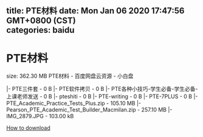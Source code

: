 
title: PTE材料
date: Mon Jan 06 2020 17:47:56 GMT+0800 (CST)    
categories: baidu
---

# PTE材料
size: 362.30 MB
 PTE材料 - 百度网盘云资源 - 小白盘
 
|- PTE三件套 - 0 B
|- PTE软件拷贝 - 0 B
|- PTE各种小技巧-学生必备-学生必备-上课老师发送 - 0 B
|- pteshiti - 0 B
|- PTE-writing - 0 B
|- PTE-7PLUS - 0 B
|- PTE_Academic_Practice_Tests_Plus.zip - 105.10 MB
|- Pearson_PTE_Academic_Test_Builder_Macmilan.zip - 257.10 MB
|- IMG_2879.JPG - 103.00 kB

[How to download](https://bpcam.bemobtrk.com/go/2ceec3aa-1ca2-46d6-b9ff-aaa5c184517c?jno=1437)